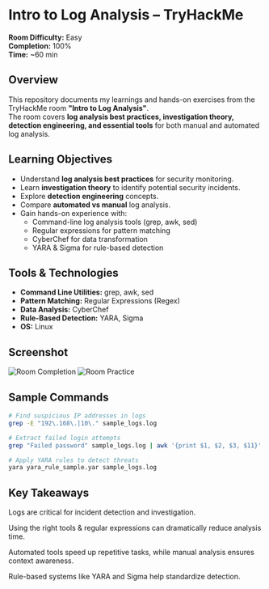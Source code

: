 # Intro to Log Analysis – TryHackMe
 
**Room Difficulty:** Easy  
**Completion:** 100%  
**Time:** ~60 min

## Overview
This repository documents my learnings and hands-on exercises from the TryHackMe room **"Intro to Log Analysis"**.  
The room covers **log analysis best practices, investigation theory, detection engineering, and essential tools** for both manual and automated log analysis.

## Learning Objectives
- Understand **log analysis best practices** for security monitoring.
- Learn **investigation theory** to identify potential security incidents.
- Explore **detection engineering** concepts.
- Compare **automated vs manual** log analysis.
- Gain hands-on experience with:
  - Command-line log analysis tools (grep, awk, sed)
  - Regular expressions for pattern matching
  - CyberChef for data transformation
  - YARA & Sigma for rule-based detection

## Tools & Technologies
- **Command Line Utilities:** grep, awk, sed
- **Pattern Matching:** Regular Expressions (Regex)
- **Data Analysis:** CyberChef
- **Rule-Based Detection:** YARA, Sigma
- **OS:** Linux

## Screenshot
![Room Completion]()
![Room Practice]()

## Sample Commands
```bash
# Find suspicious IP addresses in logs
grep -E "192\.168\.|10\." sample_logs.log

# Extract failed login attempts
grep "Failed password" sample_logs.log | awk '{print $1, $2, $3, $11}'

# Apply YARA rules to detect threats
yara yara_rule_sample.yar sample_logs.log
```
## Key Takeaways

Logs are critical for incident detection and investigation.

Using the right tools & regular expressions can dramatically reduce analysis time.

Automated tools speed up repetitive tasks, while manual analysis ensures context awareness.

Rule-based systems like YARA and Sigma help standardize detection.
